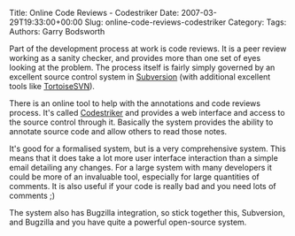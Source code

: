 Title: Online Code Reviews - Codestriker
Date: 2007-03-29T19:33:00+00:00
Slug: online-code-reviews-codestriker
Category: 
Tags: 
Authors: Garry Bodsworth

Part of the development process at work is code reviews.  It is a peer review working as a sanity checker, and provides more than one set of eyes looking at the problem.  The process itself is fairly simply governed by an excellent source control system in <a href="http://subversion.tigris.org">Subversion</a> (with additional excellent tools like <a href="http://www.tortoisesvn.net">TortoiseSVN</a>).

There is an online tool to help with the annotations and code reviews process.  It's called <a href="http://codestriker.sourceforge.net/">Codestriker</a> and provides a web interface and access to the source control through it.  Basically the system provides the ability to annotate source code and allow others to read those notes.

It's good for a formalised system, but is a very comprehensive system.  This means that it does take a lot more user interface interaction than a simple email detailing any changes.  For a large system with many developers it could be more of an invaluable tool, especially for large quantities of comments.  It is also useful if your code is really bad and you need lots of comments ;)

The system also has Bugzilla integration, so stick together this, Subversion, and Bugzilla and you have quite a powerful open-source system.
